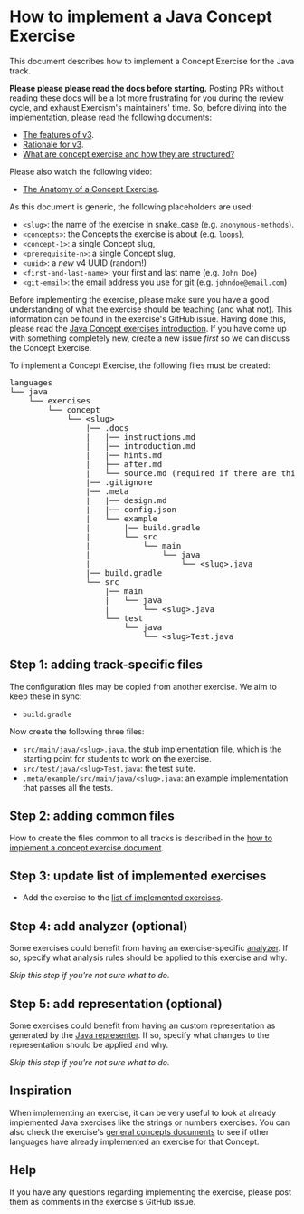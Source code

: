 # How to implement a Java Concept Exercise

This document describes how to implement a Concept Exercise for the Java track.

**Please please please read the docs before starting.** Posting PRs without reading these docs will be a lot more frustrating for you during the review cycle, and exhaust Exercism's maintainers' time. So, before diving into the implementation, please read the following documents:

- [The features of v3][docs-features-of-v3].
- [Rationale for v3][docs-rationale-for-v3].
- [What are concept exercise and how they are structured?][docs-concept-exercises]

Please also watch the following video:

- [The Anatomy of a Concept Exercise][anatomy-of-a-concept-exercise].

As this document is generic, the following placeholders are used:

- `<slug>`: the name of the exercise in snake_case (e.g. `anonymous-methods`).
- `<concepts>`: the Concepts the exercise is about (e.g. `loops`),
- `<concept-1>`: a single Concept slug,
- `<prerequisite-n>`: a single Concept slug,
- `<uuid>`: a _new_ v4 UUID (random!)
- `<first-and-last-name>`: your first and last name (e.g. `John Doe`)
- `<git-email>`: the email address you use for git (e.g. `johndoe@email.com`)

Before implementing the exercise, please make sure you have a good understanding of what the exercise should be teaching (and what not). This information can be found in the exercise's GitHub issue. Having done this, please read the [Java Concept exercises introduction][concept-exercises]. If you have come up with something completely new, create a new issue _first_ so we can discuss the Concept Exercise.

To implement a Concept Exercise, the following files must be created:

<pre>
languages
└── java
    └── exercises
        └── concept
            └── &lt;slug&gt;
                |── .docs
                |   |── instructions.md
                |   |── introduction.md
                |   |── hints.md
                |   ├── after.md
                |   └── source.md (required if there are third-party sources)
                |── .gitignore
                |── .meta
                |   |── design.md
                |   |── config.json
                |   └── example
                |       |── build.gradle
                |       └── src
                |           └── main
                |               └── java
                |                   └── &lt;slug&gt;.java
                |── build.gradle
                └── src
                    |── main
                    |   └── java
                    |       └── &lt;slug&gt;.java
                    └── test
                        └── java
                            └── &lt;slug&gt;Test.java
</pre>

## Step 1: adding track-specific files

The configuration files may be copied from another exercise. We aim to keep these in sync:

- `build.gradle`

Now create the following three files:

- `src/main/java/<slug>.java`. the stub implementation file, which is the starting point for students to work on the exercise.
- `src/test/java/<slug>Test.java`: the test suite.
- `.meta/example/src/main/java/<slug>.java`: an example implementation that passes all the tests.

## Step 2: adding common files

How to create the files common to all tracks is described in the [how to implement a concept exercise document][how-to-implement-a-concept-exercise].

## Step 3: update list of implemented exercises

- Add the exercise to the [list of implemented exercises][implemented-exercises].

## Step 4: add analyzer (optional)

Some exercises could benefit from having an exercise-specific [analyzer][analyzer]. If so, specify what analysis rules should be applied to this exercise and why.

_Skip this step if you're not sure what to do._

## Step 5: add representation (optional)

Some exercises could benefit from having an custom representation as generated by the [Java representer][representer]. If so, specify what changes to the representation should be applied and why.

_Skip this step if you're not sure what to do._

## Inspiration

When implementing an exercise, it can be very useful to look at already implemented Java exercises like the strings or numbers exercises. You can also check the exercise's [general concepts documents][reference] to see if other languages have already implemented an exercise for that Concept.

## Help

If you have any questions regarding implementing the exercise, please post them as comments in the exercise's GitHub issue.

[analyzer]: https://github.com/exercism/java-analyzer
[representer]: https://github.com/exercism/java-representer
[concept-exercises]: ../exercises/concept/README.md
[how-to-implement-a-concept-exercise]: ../../../docs/maintainers/generic-how-to-implement-a-concept-exercise.md
[docs-concept-exercises]: ../../../docs/concept-exercises.md
[docs-rationale-for-v3]: ../../../docs/rationale-for-v3.md
[docs-features-of-v3]: ../../../docs/features-of-v3.md
[anatomy-of-a-concept-exercise]: https://www.youtube.com/watch?v=gkbBqd7hPrA
[reference]: ../../../reference/README.md
[implemented-exercises]: ../exercises/concept/README.md#implemented-exercises
